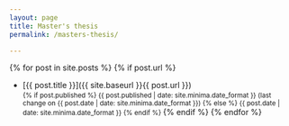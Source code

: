 ```yaml
---
layout: page
title: Master's thesis
permalink: /masters-thesis/

---
```


{% for post in site.posts %}
{% if post.url %}
- [{{ post.title }}]({{ site.baseurl }}{{ post.url }})<br>
  <small> {% if post.published %} {{ post.published | date: site.minima.date_format }} (last change on {{ post.date | date: site.minima.date_format }}) {% else %} {{ post.date | date: site.minima.date_format }} {% endif %} </small>
{% endif %}
{% endfor %}
